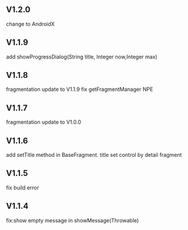 ## V1.2.0
change to AndroidX

## V1.1.9
add  showProgressDialog(String title, Integer now,Integer max) 

## V1.1.8
fragmentation update to V1.1.9
fix getFragmentManager NPE

## V1.1.7
fragmentation update to V1.0.0

## V1.1.6

add setTitle method in BaseFragment.
title set control by detail fragment

## V1.1.5

fix build error

## V1.1.4

fix:show empty message in showMessage(Throwable)
